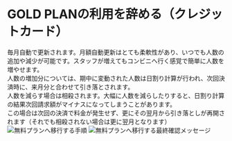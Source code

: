 # GOLD PLANの利用を辞める（クレジットカード）
毎月自動で更新されます。月額自動更新はとても柔軟性があり、いつでも人数の追加や減少が可能です。スタッフが増えてもコンビニへ行く感覚で簡単に人数を増やせます。  
人数の増加分については、期中に変動された人数は日割り計算が行われ、次回決済時に、来月分と合わせて引き落とされます。  
人数を減らす場合は相殺されます。大幅に人数を減らしたりすると、日割り計算の結果次回請求額がマイナスになってしまうことがあります。  
この場合は次回の決済で料金が発生せず、更にその翌月から引き落としが再開されます（それでも相殺されない場合は更に翌月となります）
![無料プランへ移行する手順](/price/price7.png)
![無料プランへ移行する最終確認メッセージ](/price/price8.png)
